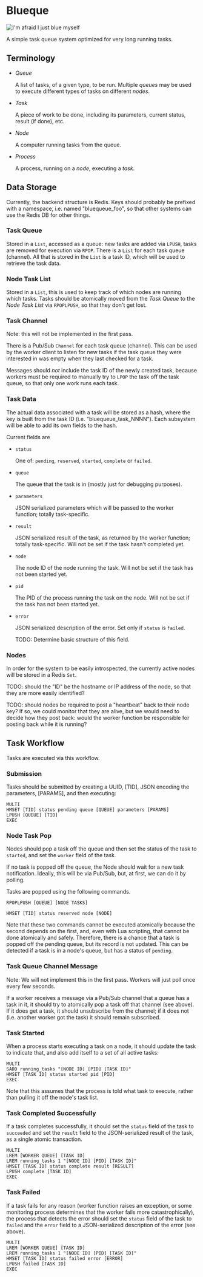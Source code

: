 # Blueque #

![I'm afraid I just blue myself](http://25.media.tumblr.com/tumblr_lcrdvnhC9w1qfo5xwo1_500.jpg)

A simple task queue system optimized for very long running
tasks.

## Terminology ##

* *Queue*

	A list of tasks, of a given type, to be run. Multiple *queues* may
    be used to execute different types of tasks on different *nodes*.

* *Task*

	A piece of work to be done, including its parameters, current
    status, result (if done), etc.

* *Node*

	A computer running tasks from the queue.

* *Process*

	A process, running on a *node*, executing a *task*.

## Data Storage ##

Currently, the backend structure is Redis. Keys should probably be
prefixed with a namespace, i.e. named "bluequeue_foo", so that other
systems can use the Redis DB for other things.

### Task Queue ###

Stored in a `List`, accessed as a queue: new tasks are added via
`LPUSH`, tasks are removed for execution via `RPOP`. There is a `List`
for each task queue (channel). All that is stored in the `List` is a
task ID, which will be used to retrieve the task data.

### Node Task List ###

Stored in a `List`, this is used to keep track of which nodes are
running which tasks. Tasks should be atomically moved from the *Task
Queue* to the *Node Task List* via `RPOPLPUSH`, so that they don't get
lost.

### Task Channel ###

Note: this will not be implemented in the first pass.

There is a Pub/Sub `Channel` for each task queue (channel). This can
be used by the worker client to listen for new tasks if the task queue
they were interested in was empty when they last checked for a task.

Messages should *not* include the task ID of the newly created task,
because workers must be required to manually try to `LPOP` the task
off the task queue, so that only one work runs each task.

### Task Data ###

The actual data associated with a task will be stored as a hash, where
the key is built from the task ID (i.e. "bluequeue_task_NNNN"). Each
subsystem will be able to add its own fields to the hash.

Current fields are

* `status`

	One of: `pending`, `reserved`, `started`, `complete` or `failed`.

* `queue`

	The queue that the task is in (mostly just for debugging
    purposes).

* `parameters`

	JSON serialized parameters which will be passed to the worker
    function; totally task-specific.

* `result`

	JSON serialized result of the task, as returned by the worker
    function; totally task-specific. Will not be set if the task
    hasn't completed yet.

* `node`

	The node ID of the node running the task. Will not be set if the
    task has not been started yet.

* `pid`

	The PID of the process running the task on the node. Will not be
    set if the task has not been started yet.

* `error`

	JSON serialized description of the error. Set only if `status` is
    `failed`.

	TODO: Determine basic structure of this field.

### Nodes ###

In order for the system to be easily introspected, the currently
active nodes will be stored in a Redis `Set`.

TODO: should the "ID" be the hostname or IP address of the node, so
that they are more easily identified?

TODO: should nodes be required to post a "heartbeat" back to their
node key? If so, we could monitor that they are alive, but we would
need to decide how they post back: would the worker function be
responsible for posting back while it is running?

## Task Workflow ##

Tasks are executed via this workflow.

### Submission ###

Tasks should be submitted by creating a UUID, [TID], JSON encoding the
parameters, [PARAMS], and then executing:

```
MULTI
HMSET [TID] status pending queue [QUEUE] parameters [PARAMS]
LPUSH [QUEUE] [TID]
EXEC
```

### Node Task Pop ###

Nodes should pop a task off the queue and then set the status of the
task to `started`, and set the `worker` field of the task.

If no task is popped off the queue, the Node should wait for a new
task notification. Ideally, this will be via Pub/Sub, but, at first,
we can do it by polling.

Tasks are popped using the following commands.

```
RPOPLPUSH [QUEUE] [NODE TASKS]
```

```
HMSET [TID] status reserved node [NODE]
```

Note that these two commands cannot be executed atomically because the
second depends on the first, and, even with Lua scripting, that cannot
be done atomically and safely. Therefore, there is a chance that a
task is popped off the pending queue, but its record is not
updated. This can be detected if a task is in a node's queue, but has
a status of `pending`.

### Task Queue Channel Message ###

Note: We will not implement this in the first pass. Workers will just
poll once every few seconds.

If a worker receives a message via a Pub/Sub channel that a queue has
a task in it, it should try to atomically pop a task off that channel
(see above). If it does get a task, it should unsubscribe from the
channel; if it does not (i.e. another worker got the task) it should
remain subscribed.

### Task Started ###

When a process starts executing a task on a node, it should update the
task to indicate that, and also add itself to a set of all active
tasks:

```
MULTI
SADD running_tasks "[NODE ID] [PID] [TASK ID]"
HMSET [TASK ID] status started pid [PID]
EXEC
```

Note that this assumes that the process is told what task to execute,
rather than pulling it off the node's task list.

### Task Completed Successfully ###

If a task completes successfully, it should set the `status` field of
the task to `succeeded` and set the `result` field to the
JSON-serialized result of the task, as a single atomic transaction.

```
MULTI
LREM [WORKER QUEUE] [TASK ID]
LREM running_tasks 1 "[NODE ID] [PID] [TASK ID]"
HMSET [TASK ID] status complete result [RESULT]
LPUSH complete [TASK ID]
EXEC
```

### Task Failed ###

If a task fails for any reason (worker function raises an exception,
or some monitoring process determines that the worker fails more
catastrophically), the process that detects the error should set the
`status` field of the task to `failed` and the `error` field to a
JSON-serialized description of the error (see above).

```
MULTI
LREM [WORKER QUEUE] [TASK ID]
LREM running_tasks 1 "[NODE ID] [PID] [TASK ID]"
HMSET [TASK ID] status failed error [ERROR]
LPUSH failed [TASK ID]
EXEC
```
